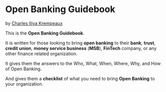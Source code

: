 # Open Banking Guidebook

by [Charles Iliya Krempeaux](http://changelog.ca/)

This is the **Open Banking Guidebook**.

It is written for those looking to bring **open banking** to their
**bank**, **trust**, **credit union**, **money service business** (**MSB**), **FinTech** company, or any other finance related organization.

It gives them the answers to the Who, What, When, Where, Why, and How of Open Banking.

And gives them a **checklist** of what you need to bring **Open Banking** to your organization.
